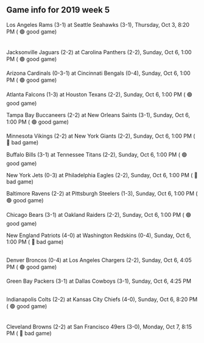 ## Game info for 2019 week 5
Los Angeles Rams (3-1) at Seattle Seahawks (3-1), Thursday, Oct 3, 8:20 PM (	:green_circle: good game)

<br/>Jacksonville Jaguars (2-2) at Carolina Panthers (2-2), Sunday, Oct 6, 1:00 PM (	:green_circle: good game)

Arizona Cardinals (0-3-1) at Cincinnati Bengals (0-4), Sunday, Oct 6, 1:00 PM (	:green_circle: good game)

Atlanta Falcons (1-3) at Houston Texans (2-2), Sunday, Oct 6, 1:00 PM (	:green_circle: good game)

Tampa Bay Buccaneers (2-2) at New Orleans Saints (3-1), Sunday, Oct 6, 1:00 PM (	:green_circle: good game)

Minnesota Vikings (2-2) at New York Giants (2-2), Sunday, Oct 6, 1:00 PM (	:red_circle: bad game)

Buffalo Bills (3-1) at Tennessee Titans (2-2), Sunday, Oct 6, 1:00 PM (	:green_circle: good game)

New York Jets (0-3) at Philadelphia Eagles (2-2), Sunday, Oct 6, 1:00 PM (	:red_circle: bad game)

Baltimore Ravens (2-2) at Pittsburgh Steelers (1-3), Sunday, Oct 6, 1:00 PM (	:green_circle: good game)

Chicago Bears (3-1) at Oakland Raiders (2-2), Sunday, Oct 6, 1:00 PM (	:green_circle: good game)

New England Patriots (4-0) at Washington Redskins (0-4), Sunday, Oct 6, 1:00 PM (	:red_circle: bad game)

<br/>Denver Broncos (0-4) at Los Angeles Chargers (2-2), Sunday, Oct 6, 4:05 PM (	:green_circle: good game)

Green Bay Packers (3-1) at Dallas Cowboys (3-1), Sunday, Oct 6, 4:25 PM

<br/>Indianapolis Colts (2-2) at Kansas City Chiefs (4-0), Sunday, Oct 6, 8:20 PM (	:green_circle: good game)

<br/>Cleveland Browns (2-2) at San Francisco 49ers (3-0), Monday, Oct 7, 8:15 PM (	:red_circle: bad game)

